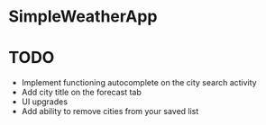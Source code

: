 # SimpleWeatherApp

# TODO
* Implement functioning autocomplete on the city search activity
* Add city title on the forecast tab
* UI upgrades
* Add ability to remove cities from your saved list
